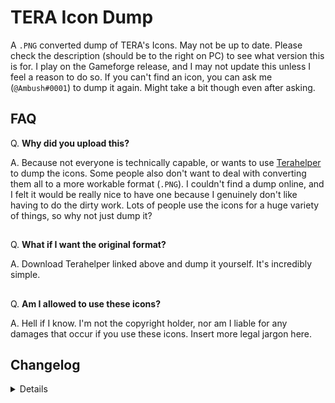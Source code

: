# TERA Icon Dump

A `.PNG` converted dump of TERA's Icons. May not be up to date. Please check the description (should be to the right on PC) to see what version this is for. I play on the Gameforge release, and I may not update this unless I feel a reason to do so. If you can't find an icon, you can ask me (`@Ambush#0001`) to dump it again. Might take a bit though even after asking.


## FAQ
Q. **Why did you upload this?**

A. Because not everyone is technically capable, or wants to use [Terahelper](https://github.com/GoneUp/GPK_RePack) to dump the icons. Some people also don't want to deal with converting them all to a more workable format (`.PNG`). I couldn't find a dump online, and I felt it would be really nice to have one because I genuinely don't like having to do the dirty work. Lots of people use the icons for a huge variety of things, so why not just dump it?
##

Q. **What if I want the original format?**

A. Download Terahelper linked above and dump it yourself. It's incredibly simple.
##

Q. **Am I allowed to use these icons?**

A. Hell if I know. I'm not the copyright holder, nor am I liable for any damages that occur if you use these icons. Insert more legal jargon here.


## Changelog
<details>
  
 ### 1.0.0 (7/8/2021)
- v107 dump.

</details>
